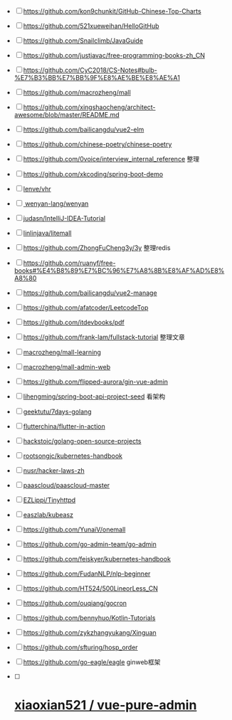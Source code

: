 



- [ ] https://github.com/kon9chunkit/GitHub-Chinese-Top-Charts

- [ ] https://github.com/521xueweihan/HelloGitHub

- [ ] https://github.com/Snailclimb/JavaGuide

- [ ] https://github.com/justjavac/free-programming-books-zh_CN

- [ ] https://github.com/CyC2018/CS-Notes#bulb-%E7%B3%BB%E7%BB%9F%E8%AE%BE%E8%AE%A1

- [ ] https://github.com/macrozheng/mall

- [ ] https://github.com/xingshaocheng/architect-awesome/blob/master/README.md

- [ ] https://github.com/bailicangdu/vue2-elm

- [ ] https://github.com/chinese-poetry/chinese-poetry

- [ ] https://github.com/0voice/interview_internal_reference 整理

- [ ] https://github.com/xkcoding/spring-boot-demo

- [ ] [lenve/vhr](https://github.com/lenve/vhr)

- [ ] [ wenyan-lang/wenyan](https://github.com/wenyan-lang/wenyan)

- [ ] [judasn/IntelliJ-IDEA-Tutorial](https://github.com/judasn/IntelliJ-IDEA-Tutorial)

- [ ] [linlinjava/litemall](https://github.com/linlinjava/litemall)

- [ ] https://github.com/ZhongFuCheng3y/3y 整理redis

- [ ] https://github.com/ruanyf/free-books#%E4%B8%89%E7%BC%96%E7%A8%8B%E8%AF%AD%E8%A8%80 

- [ ] https://github.com/bailicangdu/vue2-manage 

- [ ] https://github.com/afatcoder/LeetcodeTop  

- [ ] https://github.com/itdevbooks/pdf

- [ ] https://github.com/frank-lam/fullstack-tutorial 整理文章

- [ ] [macrozheng/mall-learning](https://github.com/macrozheng/mall-learning)

- [ ] [macrozheng/mall-admin-web](https://github.com/macrozheng/mall-admin-web)

- [ ] https://github.com/flipped-aurora/gin-vue-admin

- [ ] [lihengming/spring-boot-api-project-seed](https://github.com/lihengming/spring-boot-api-project-seed)  看架构

- [ ] [geektutu/7days-golang](https://github.com/geektutu/7days-golang)

- [ ] [flutterchina/flutter-in-action](https://github.com/flutterchina/flutter-in-action)

- [ ] [hackstoic/golang-open-source-projects](https://github.com/hackstoic/golang-open-source-projects)

- [ ] [rootsongjc/kubernetes-handbook](https://github.com/rootsongjc/kubernetes-handbook)

- [ ] [nusr/hacker-laws-zh](https://github.com/nusr/hacker-laws-zh)

- [ ] [paascloud/paascloud-master](https://github.com/paascloud/paascloud-master)

- [ ] [EZLippi/Tinyhttpd](https://github.com/EZLippi/Tinyhttpd)

- [ ] [easzlab/kubeasz](https://github.com/easzlab/kubeasz)

- [ ] https://github.com/YunaiV/onemall

- [ ] https://github.com/go-admin-team/go-admin

- [ ] https://github.com/feiskyer/kubernetes-handbook

- [ ] https://github.com/FudanNLP/nlp-beginner

- [ ] https://github.com/HT524/500LineorLess_CN

- [ ] https://github.com/ouqiang/gocron

- [ ] https://github.com/bennyhuo/Kotlin-Tutorials

- [ ] https://github.com/zykzhangyukang/Xinguan 

- [ ] https://github.com/sfturing/hosp_order

- [ ] https://github.com/go-eagle/eagle    ginweb框架

- [ ] # [ xiaoxian521 / vue-pure-admin](https://github.com/xiaoxian521/vue-pure-admin)

